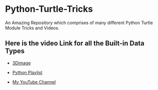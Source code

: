 # Python-Turtle-Tricks
An Amazing Repository which comprises of many different Python Turtle Module Tricks and Videos. 
## Here is the video Link for all the Built-in Data Types

* [3Dimage](https://youtu.be/UrCDw33NQSs)

- [Python Playlist](https://www.youtube.com/watch?v=qzyVMhAW9FQ&list=PLYU6S1LdLhQi4DoiWkrE6CQmkj1npJ-HN)

+ [My YouTube Channel](https://www.youtube.com/c/SimplifiedLearner)

